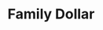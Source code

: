 ---
title: "Family Dollar"
url: /indianapolis/family-dollar-east-38th-street/
shop: variety store
---